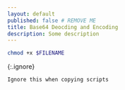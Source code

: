 ```yaml
---
layout: default
published: false # REMOVE ME
title: Base64 Deocding and Encoding
description: Some description
---
```


```bash
chmod +x $FILENAME
```

{:.ignore}
```plaintext
Ignore this when copying scripts
```